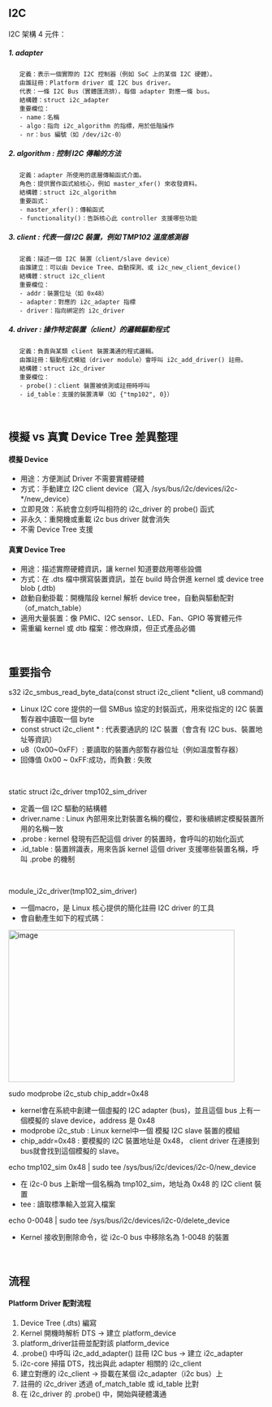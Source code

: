 ## I2C
 I2C 架構 4 元件：  
 ##### 1. adapter  	
       定義：表示一個實際的 I2C 控制器（例如 SoC 上的某個 I2C 硬體）。
       由誰註冊：Platform driver 或 I2C bus driver。
       代表：一條 I2C Bus（實體匯流排），每個 adapter 對應一條 bus。
       結構體：struct i2c_adapter
       重要欄位：
       - name：名稱
       - algo：指向 i2c_algorithm 的指標，用於低階操作
       - nr：bus 編號（如 /dev/i2c-0）  
 ##### 2. algorithm : 控制 I2C 傳輸的方法
       定義：adapter 所使用的底層傳輸函式介面。
       角色：提供實作函式給核心，例如 master_xfer() 來收發資料。
       結構體：struct i2c_algorithm
       重要函式：
       - master_xfer()：傳輸函式
       - functionality()：告訴核心此 controller 支援哪些功能
 ##### 3. client : 代表一個 I2C 裝置，例如 TMP102 溫度感測器  
       定義：描述一個 I2C 裝置（client/slave device）
       由誰建立：可以由 Device Tree、自動探測、或 i2c_new_client_device()
       結構體：struct i2c_client
       重要欄位：
       - addr：裝置位址（如 0x48）
       - adapter：對應的 i2c_adapter 指標
       - driver：指向綁定的 i2c_driver
 ##### 4. driver : 操作特定裝置（client）的邏輯驅動程式  
       定義：負責與某類 client 裝置溝通的程式邏輯。
       由誰註冊：驅動程式模組（driver module）會呼叫 i2c_add_driver() 註冊。
       結構體：struct i2c_driver
       重要欄位：
       - probe()：client 裝置被偵測或註冊時呼叫
       - id_table：支援的裝置清單（如 {"tmp102", 0}）
<br>

## 模擬 vs 真實 Device Tree 差異整理  
#### 模擬 Device  
 - 用途：方便測試 Driver 不需要實體硬體
 - 方式：手動建立 I2C client device（寫入 /sys/bus/i2c/devices/i2c-*/new_device） 
 - 立即見效：系統會立刻呼叫相符的 i2c_driver 的 probe() 函式  
 - 非永久：重開機或重載 i2c bus driver 就會消失  
 - 不需 Device Tree 支援  
#### 真實 Device Tree 
 -  用途：描述實際硬體資訊，讓 kernel 知道要啟用哪些設備  
 -  方式：在 .dts 檔中撰寫裝置資訊，並在 build 時合併進 kernel 或 device tree blob (.dtb)  
 -  啟動自動掛載：開機階段 kernel 解析 device tree，自動與驅動配對（of_match_table）  
 -  適用大量裝置：像 PMIC、I2C sensor、LED、Fan、GPIO 等實體元件  
 -  需重編 kernel 或 dtb 檔案：修改麻煩，但正式產品必備  
<br>

## 重要指令
s32 i2c_smbus_read_byte_data(const struct i2c_client *client, u8 command)  
  -  Linux I2C core 提供的一個 SMBus 協定的封裝函式，用來從指定的 I2C 裝置暫存器中讀取一個 byte  
  -  const struct i2c_client * : 代表要通訊的 I2C 裝置（會含有 I2C bus、裝置地址等資訊） 
  -  u8（0x00~0xFF）: 要讀取的裝置內部暫存器位址（例如溫度暫存器） 
  -  回傳值 0x00 ~ 0xFF:成功，而負數 : 失敗  
<br>

static struct i2c_driver tmp102_sim_driver  
  - 定義一個 I2C 驅動的結構體
  - driver.name : Linux 內部用來比對裝置名稱的欄位，要和後續綁定模擬裝置所用的名稱一致
  - .probe  :  kernel 發現有匹配這個 driver 的裝置時，會呼叫的初始化函式
  - .id_table : 裝置辨識表，用來告訴 kernel 這個 driver 支援哪些裝置名稱，呼叫 .probe 的機制
<br>

module_i2c_driver(tmp102_sim_driver)  
  - 一個macro，是 Linux 核心提供的簡化註冊 I2C driver 的工具
  - 會自動產生如下的程式碼：
<img width="445" height="300" alt="image" src="https://github.com/user-attachments/assets/949b7f76-03ad-472f-b345-c632a1ab166b" />  
<br>

sudo modprobe i2c_stub chip_addr=0x48  
  - kernel會在系統中創建一個虛擬的 I2C adapter (bus)，並且這個 bus 上有一個模擬的 slave device，address 是 0x48
  - modprobe i2c_stub :  Linux kernel中一個 模擬 I2C slave 裝置的模組
  - chip_addr=0x48 : 要模擬的 I2C 裝置地址是 0x48， client driver 在連接到 bus就會找到這個模擬的 slave。

echo tmp102_sim 0x48 | sudo tee /sys/bus/i2c/devices/i2c-0/new_device  
  - 在 i2c-0 bus 上新增一個名稱為 tmp102_sim，地址為 0x48 的 I2C client 裝置
  - tee : 讀取標準輸入並寫入檔案

echo 0-0048 | sudo tee /sys/bus/i2c/devices/i2c-0/delete_device  
  - Kernel 接收到刪除命令，從 i2c-0 bus 中移除名為 1-0048 的裝置
<br>

## 流程
#### Platform Driver 配對流程
  1. Device Tree (.dts) 編寫
  2. Kernel 開機時解析 DTS → 建立 platform_device
  3. platform_driver註冊並配對該 platform_device
  4. .probe() 中呼叫 i2c_add_adapter() 註冊 I2C bus → 建立 i2c_adapter
  5. i2c-core 掃描 DTS，找出與此 adapter 相關的 i2c_client
  6. 建立對應的 i2c_client → 掛載在某個 i2c_adapter（i2c bus）上
  7. 註冊的 i2c_driver 透過 of_match_table 或 id_table 比對
  8. 在 i2c_driver 的 .probe() 中，開始與硬體溝通



















 
